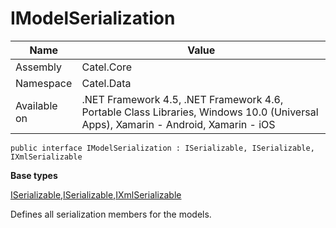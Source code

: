 

# IModelSerialization

Name|Value
---|---
Assembly|Catel.Core
Namespace|Catel.Data
Available on|.NET Framework 4.5, .NET Framework 4.6, Portable Class Libraries, Windows 10.0 (Universal Apps), Xamarin - Android, Xamarin - iOS

```
public interface IModelSerialization : ISerializable, ISerializable, IXmlSerializable
```

**Base types**

[ISerializable](/Catel.Core\Catel\Runtime\Serialization\ISerializable.md),[ISerializable](),[IXmlSerializable]()


Defines all serialization members for the models.



